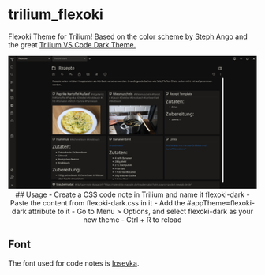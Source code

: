 # trilium_flexoki
Flexoki Theme for Trilium!
Based on the [color scheme by Steph Ango](https://stephango.com/flexoki) and the great [Trilium VS Code Dark Theme.](https://github.com/greengeek/trilium-vscode-dark-theme)

<p align="center"> <img src="images/screenshot1.png" title="screenshot1">
## Usage
- Create a CSS code note in Trilium and name it flexoki-dark
- Paste the content from flexoki-dark.css in it
- Add the #appTheme=flexoki-dark attribute to it
- Go to Menu > Options, and select flexoki-dark as your new theme
- Ctrl + R to reload

## Font
The font used for code notes is [Iosevka](https://github.com/be5invis/Iosevka). 


